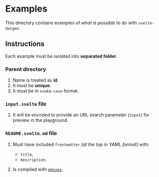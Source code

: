 # Examples

This directory contains examples of _what is possible_ to do with `svelte-docgen`.

## Instructions

Each example must be isolated into **separated folder**.

### Parent directory

1. Name is treated as **id**.
1. It must be **unique**.
1. It must be in `snake-case` format.

### `input.svelte` file

1. It will be _encoded_ to provide an URL search parameter _(`input`)_ for preview in the playground.

### `README.svelte.md` file

1. Must have included `frontmatter` _(at the top in YAML format)_ with:

   - `title`,
   - `description`.

1. Is compiled with [`mdsvex`].

[`mdsvex`]: https://github.com/pngwn/mdsvex
